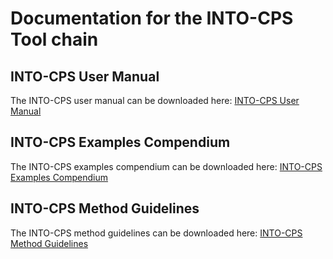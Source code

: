 # Documentation for the INTO-CPS Tool chain

## INTO-CPS User Manual
The INTO-CPS user manual can be downloaded here: [INTO-CPS User Manual](user_manual/INTO-CPS_toolchain_User_Manual.pdf "INTO-CPS User Manual")

## INTO-CPS Examples Compendium
The INTO-CPS examples compendium can be downloaded here: [INTO-CPS Examples Compendium](examples_compendium/INTO-CPS_Examples_Compendium.pdf "INTO-CPS Examples Compendium")

## INTO-CPS Method Guidelines
The INTO-CPS method guidelines can be downloaded here: [INTO-CPS Method Guidelines](method_guidelines/INTO-CPS_Method_Guidelines.pdf "INTO-CPS Method Guidelines")



